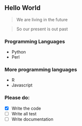 ## Hello World

> We are living in the future

> So our present is out past

### Programming Languages
* Python
* Perl

### More programming languages
- R 
- Javascript

### Please do:
- [X] Write the code
- [ ] Write all test
- [ ] Write documentation
